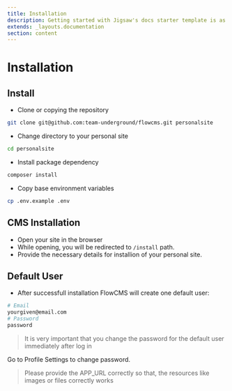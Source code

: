 ```yaml
---
title: Installation
description: Getting started with Jigsaw's docs starter template is as easy as 1, 2, 3.
extends: _layouts.documentation
section: content
---
```

#   Installation
<a name="install"></a>

## Install

-   Clone or copying the repository

```bash
git clone git@github.com:team-underground/flowcms.git personalsite
```

-   Change directory to your personal site

```bash
cd personalsite
```

-   Install package dependency

```bash
composer install
```

-   Copy base environment variables

```bash
cp .env.example .env
```

<a name="cms-installation"></a>

## CMS Installation

-   Open your site in the browser
-   While opening, you will be redirected to `/install` path.
-   Provide the necessary details for installion of your personal site.

<a name="default-user"></a>

## Default User

-   After successfull installation FlowCMS will create one default user:

```bash
# Email
yourgiven@email.com
# Password
password
```

>  It is very important that you change the password for the default user immediately after log in

Go to Profile Settings to change password.

>  Please provide the APP_URL correctly so that, the resources like images or files correctly works
